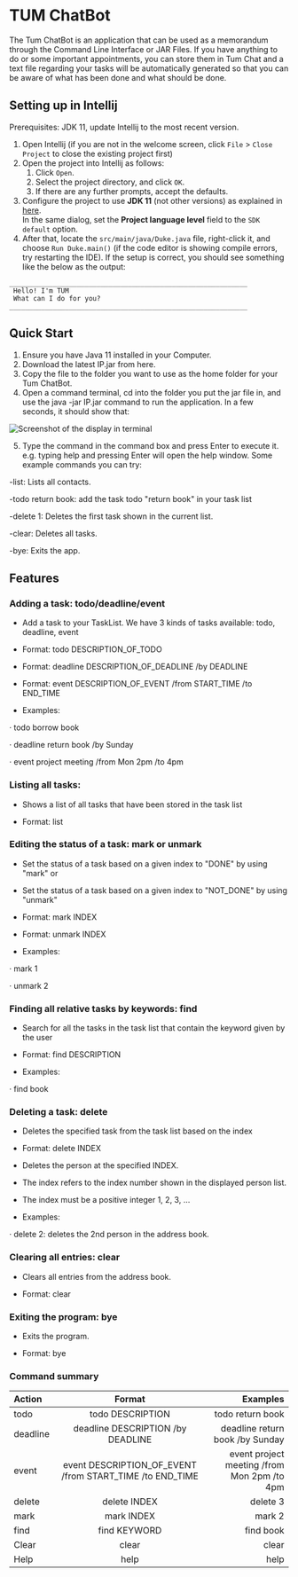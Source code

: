 # TUM ChatBot

The Tum ChatBot is an application that can be used as a memorandum through the Command Line Interface or JAR Files. If you have anything to do or some important appointments, you can store them in Tum Chat and a text file regarding your tasks will be automatically generated so that you can be aware of what has been done and what should be done.

## Setting up in Intellij

Prerequisites: JDK 11, update Intellij to the most recent version.

1. Open Intellij (if you are not in the welcome screen, click `File` > `Close Project` to close the existing project first)
1. Open the project into Intellij as follows:
   1. Click `Open`.
   1. Select the project directory, and click `OK`.
   1. If there are any further prompts, accept the defaults.
1. Configure the project to use **JDK 11** (not other versions) as explained in [here](https://www.jetbrains.com/help/idea/sdk.html#set-up-jdk).<br>
   In the same dialog, set the **Project language level** field to the `SDK default` option.
3. After that, locate the `src/main/java/Duke.java` file, right-click it, and choose `Run Duke.main()` (if the code editor is showing compile errors, try restarting the IDE). If the setup is correct, you should see something like the below as the output:

```
____________________________________________________________
 Hello! I'm TUM
 What can I do for you?
____________________________________________________________

```
## Quick Start
1. Ensure you have Java 11 installed in your Computer.
2. Download the latest IP.jar from here.
3. Copy the file to the folder you want to use as the home folder for your Tum ChatBot.
4. Open a command terminal, cd into the folder you put the jar file in, and use the java -jar IP.jar command to run the application.
   In a few seconds, it should show that:

![Screenshot of the display in terminal](https://github.com/Haoyuli2002/ip/assets/139958049/cade8150-21a1-43be-8d82-6e59374f4c7f)

5. Type the command in the command box and press Enter to execute it. e.g. typing help and pressing Enter will open the help window.
Some example commands you can try:

-list: Lists all contacts.

-todo return book: add the task todo "return book" in your task list

-delete 1: Deletes the first task shown in the current list.

-clear: Deletes all tasks.

-bye: Exits the app.

## Features

### Adding a task: todo/deadline/event
- Add a task to your TaskList. We have 3 kinds of tasks available: todo, deadline, event

- Format: todo DESCRIPTION_OF_TODO

- Format: deadline DESCRIPTION_OF_DEADLINE /by DEADLINE

- Format: event DESCRIPTION_OF_EVENT /from START_TIME /to END_TIME

- Examples:
 
· todo borrow book

· deadline return book /by Sunday

· event project meeting /from Mon 2pm /to 4pm

### Listing all tasks:
- Shows a list of all tasks that have been stored in the task list

- Format: list

### Editing the status of a task: mark or unmark
- Set the status of a task based on a given index to "DONE" by using "mark" or

- Set the status of a task based on a given index to "NOT_DONE" by using "unmark"

- Format: mark INDEX

- Format: unmark INDEX

- Examples:

· mark 1

· unmark 2

### Finding all relative tasks by keywords: find
- Search for all the tasks in the task list that contain the keyword given by the user

- Format: find DESCRIPTION

- Examples:

· find book

### Deleting a task: delete
- Deletes the specified task from the task list based on the index

- Format: delete INDEX

- Deletes the person at the specified INDEX.

- The index refers to the index number shown in the displayed person list.

- The index must be a positive integer 1, 2, 3, …​

- Examples:

· delete 2: deletes the 2nd person in the address book.

### Clearing all entries: clear
- Clears all entries from the address book.

- Format: clear

### Exiting the program: bye
- Exits the program.

- Format: bye

### Command summary

| Action | Format | Examples |
| :---         |     :---:      |          ---: |
| todo   | todo DESCRIPTION        | todo return book    |
| deadline   | deadline DESCRIPTION /by DEADLINE         | deadline return book /by Sunday     |
| event   | event DESCRIPTION_OF_EVENT /from START_TIME /to END_TIME | event project meeting /from Mon 2pm /to 4pm  |
| delete   | delete INDEX           | delete 3     |
| mark   | mark INDEX  | mark 2 |
| find   | find KEYWORD   | find book  |
| Clear   | clear       | clear     |
| Help   | help       | help     |
















